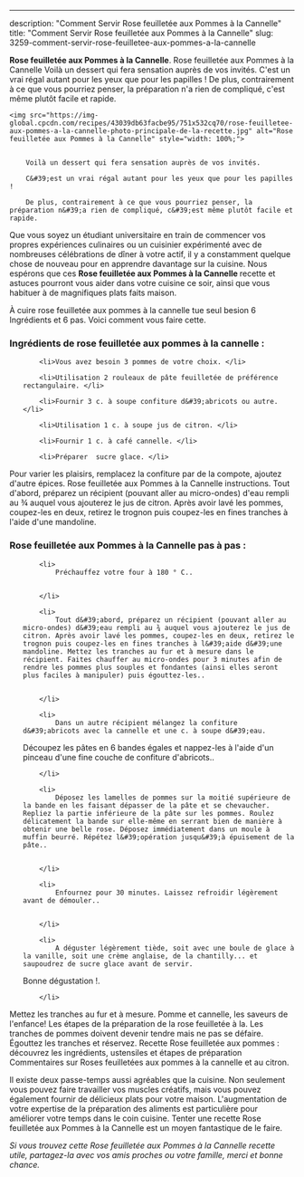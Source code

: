---
description: "Comment Servir Rose feuilletée aux Pommes à la Cannelle"
title: "Comment Servir Rose feuilletée aux Pommes à la Cannelle"
slug: 3259-comment-servir-rose-feuilletee-aux-pommes-a-la-cannelle

<p>
	<strong>Rose feuilletée aux Pommes à la Cannelle</strong>. 
	Rose feuilletée aux Pommes à la Cannelle Voilà un dessert qui fera sensation auprès de vos invités. C&#39;est un vrai régal autant pour les yeux que pour les papilles ! De plus, contrairement à ce que vous pourriez penser, la préparation n&#39;a rien de compliqué, c&#39;est même plutôt facile et rapide.
</p>
<p>
	
	<img src="https://img-global.cpcdn.com/recipes/43039db63facbe95/751x532cq70/rose-feuilletee-aux-pommes-a-la-cannelle-photo-principale-de-la-recette.jpg" alt="Rose feuilletée aux Pommes à la Cannelle" style="width: 100%;">
	
	
		Voilà un dessert qui fera sensation auprès de vos invités.
	
		C&#39;est un vrai régal autant pour les yeux que pour les papilles !
	
		De plus, contrairement à ce que vous pourriez penser, la préparation n&#39;a rien de compliqué, c&#39;est même plutôt facile et rapide.
	
</p>

Que vous soyez un étudiant universitaire en train de commencer vos propres expériences culinaires ou un cuisinier expérimenté avec de nombreuses célébrations de dîner à votre actif, il y a constamment quelque chose de nouveau pour en apprendre davantage sur la cuisine. Nous espérons que ces <strong> Rose feuilletée aux Pommes à la Cannelle </strong> recette et astuces pourront vous aider dans votre cuisine ce soir, ainsi que vous habituer à de magnifiques plats faits maison.

<!--inarticleads1-->

À cuire rose feuilletée aux pommes à la cannelle tue seul besion 6 Ingrédients et 6 pas. Voici comment vous faire cette.

<h3>Ingrédients de rose feuilletée aux pommes à la cannelle :</h3>

<ol>
	
		<li>Vous avez besoin 3 pommes de votre choix. </li>
	
		<li>Utilisation 2 rouleaux de pâte feuilletée de préférence rectangulaire. </li>
	
		<li>Fournir 3 c. à soupe confiture d&#39;abricots ou autre. </li>
	
		<li>Utilisation 1 c. à soupe jus de citron. </li>
	
		<li>Fournir 1 c. à café cannelle. </li>
	
		<li>Préparer  sucre glace. </li>
	
</ol>

Pour varier les plaisirs, remplacez la confiture par de la compote, ajoutez d&#39;autre épices. Rose feuilletée aux Pommes à la Cannelle instructions. Tout d&#39;abord, préparez un récipient (pouvant aller au micro-ondes) d&#39;eau rempli au ¾ auquel vous ajouterez le jus de citron. Après avoir lavé les pommes, coupez-les en deux, retirez le trognon puis coupez-les en fines tranches à l&#39;aide d&#39;une mandoline. 

<!--inarticleads2-->

<h3>Rose feuilletée aux Pommes à la Cannelle pas à pas :</h3>

<ol>
	
		<li>
			Préchauffez votre four à 180 ° C..
			
			
		</li>
	
		<li>
			Tout d&#39;abord, préparez un récipient (pouvant aller au micro-ondes) d&#39;eau rempli au ¾ auquel vous ajouterez le jus de citron. Après avoir lavé les pommes, coupez-les en deux, retirez le trognon puis coupez-les en fines tranches à l&#39;aide d&#39;une mandoline. Mettez les tranches au fur et à mesure dans le récipient. Faites chauffer au micro-ondes pour 3 minutes afin de rendre les pommes plus souples et fondantes (ainsi elles seront plus faciles à manipuler) puis égouttez-les..
			
			
		</li>
	
		<li>
			Dans un autre récipient mélangez la confiture d&#39;abricots avec la cannelle et une c. à soupe d&#39;eau.
Découpez les pâtes en 6 bandes égales et nappez-les à l&#39;aide d&#39;un pinceau d&#39;une fine couche de confiture d&#39;abricots..
			
			
		</li>
	
		<li>
			Déposez les lamelles de pommes sur la moitié supérieure de la bande en les faisant dépasser de la pâte et se chevaucher. Repliez la partie inférieure de la pâte sur les pommes. Roulez délicatement la bande sur elle-même en serrant bien de manière à obtenir une belle rose. Déposez immédiatement dans un moule à muffin beurré. Répétez l&#39;opération jusqu&#39;à épuisement de la pâte..
			
			
		</li>
	
		<li>
			Enfournez pour 30 minutes. Laissez refroidir légèrement avant de démouler..
			
			
		</li>
	
		<li>
			A déguster légèrement tiède, soit avec une boule de glace à la vanille, soit une crème anglaise, de la chantilly... et saupoudrez de sucre glace avant de servir.
Bonne dégustation !.
			
			
		</li>
	
</ol>

Mettez les tranches au fur et à mesure. Pomme et cannelle, les saveurs de l&#39;enfance! Les étapes de la préparation de la rose feuilletée à la. Les tranches de pommes doivent devenir tendre mais ne pas se défaire. Égouttez les tranches et réservez. Recette Rose feuilletée aux pommes : découvrez les ingrédients, ustensiles et étapes de préparation Commentaires sur Roses feuilletées aux pommes à la cannelle et au citron. 

<!--inarticleads1-->

<p>
Il existe deux passe-temps aussi agréables que la cuisine. Non seulement vous pouvez faire travailler vos muscles créatifs, mais vous pouvez également fournir de délicieux plats pour votre maison. L'augmentation de votre expertise de la préparation des aliments est particulière pour améliorer votre temps dans le coin cuisine. Tenter une recette Rose feuilletée aux Pommes à la Cannelle est un moyen fantastique de le faire.
</p>

<p>
<i>Si vous trouvez cette Rose feuilletée aux Pommes à la Cannelle recette utile, partagez-la avec vos amis proches ou votre famille, merci et bonne chance.</i>
</p>
